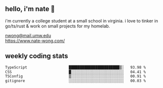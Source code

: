 ## hello, i'm nate 👋
i'm currently a college student at a small school in virginia. i love to tinker in go/ts/rust & work on small projects for my homelab.

nwong@mail.umw.edu <br/>
https://www.nate-wong.com/

## weekly coding stats
<!--START_SECTION:waka-->

```txt
TypeScript                   ███████████████████████▒░   93.98 %
CSS                          █░░░░░░░░░░░░░░░░░░░░░░░░   04.41 %
TSConfig                     ▒░░░░░░░░░░░░░░░░░░░░░░░░   00.91 %
gitignore                    ░░░░░░░░░░░░░░░░░░░░░░░░░   00.03 %
```

<!--END_SECTION:waka-->
